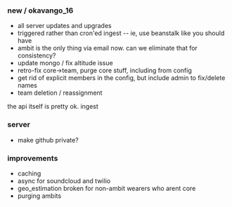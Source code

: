 ### new / okavango_16

- all server updates and upgrades
- triggered rather than cron'ed ingest -- ie, use beanstalk like you should have
- ambit is the only thing via email now. can we eliminate that for consistency?
- update mongo / fix altitude issue
- retro-fix core->team, purge core stuff, including from config
- get rid of explicit members in the config, but include admin to fix/delete names
- team deletion / reassignment

the api itself is pretty ok. ingest 


### server
- make github private?

### improvements
- caching
- async for soundcloud and twilio
- geo_estimation broken for non-ambit wearers who arent core
- purging ambits